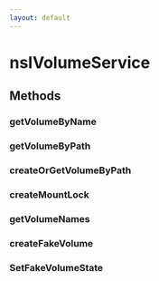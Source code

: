 ```yaml
---
layout: default
---
```


# nsIVolumeService #

## Methods ##

### getVolumeByName ###

### getVolumeByPath ###

### createOrGetVolumeByPath ###

### createMountLock ###

### getVolumeNames ###

### createFakeVolume ###

### SetFakeVolumeState ###
